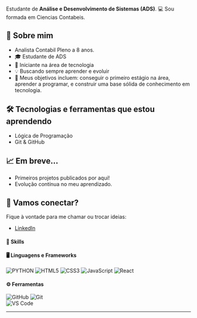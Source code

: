 
Estudante de **Análise e Desenvolvimento de Sistemas (ADS)**. 💻
Sou formada em Ciencias Contabeis.

## 🚀 Sobre mim

-   Analista Contabil Pleno a 8 anos.
- 🎓 Estudante de ADS
- 👶 Iniciante na área de tecnologia
- 💡 Buscando sempre aprender e evoluir
- 🌱 Meus objetivos incluem: conseguir o primeiro estágio na área, aprender a programar, e construir uma base sólida de conhecimento em tecnologia.

## 🛠️ Tecnologias e ferramentas que estou aprendendo

- Lógica de Programação
- Git & GitHub

## 📈 Em breve...

- Primeiros projetos publicados por aqui!
- Evolução contínua no meu aprendizado.


## 🤝 Vamos conectar?

Fique à vontade para me chamar ou trocar ideias:

- [LinkedIn](https://www.linkedin.com/in/ana-paula-bastos-1b8a13128?utm_source=share&utm_campaign=share_via&utm_content=profile&utm_medium=ios_app)




#### 🚀 Skills

#### 🖥️ Linguagens e Frameworks

<div align="left">
    <img alt="PYTHON" src="https://img.shields.io/badge/PYTHON-239120?style=for-the-badge&logo=PYTHON&logoColor=white" />
  <img alt="HTML5" src="https://img.shields.io/badge/HTML5-239120?style=for-the-badge&logo=html5&logoColor=white" />
  <img alt="CSS3" src="https://img.shields.io/badge/CSS3-239120?style=for-the-badge&logo=css3&logoColor=white" />
  <img alt="JavaScript" src="https://img.shields.io/badge/JavaScript-F7DF1E?style=for-the-badge&logo=javascript&logoColor=black" />
  <img alt="React" src="https://img.shields.io/badge/React-61DAFB?style=for-the-badge&logo=react&logoColor=black" />
  

#### ⚙️ Ferramentas

<div align="left">
  <img alt="GitHub" src="https://img.shields.io/badge/GitHub-181717?style=for-the-badge&logo=github&logoColor=white" />
  <img alt="Git" src="https://img.shields.io/badge/Git-F1502F?style=for-the-badge&logo=git&logoColor=white" />
</div>
<img alt="VS Code" src="https://img.shields.io/badge/VS%20Code-007ACC?style=for-the-badge&logo=visual-studio-code&logoColor=white" />
</div>

---


